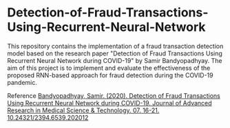 # Detection-of-Fraud-Transactions-Using-Recurrent-Neural-Network

This repository contains the implementation of a fraud transaction detection model based on the research paper "Detection of Fraud Transactions Using Recurrent Neural Network during COVID-19" by Samir Bandyopadhyay. The aim of this project is to implement and evaluate the effectiveness of the proposed RNN-based approach for fraud detection during the COVID-19 pandemic.

Reference
[Bandyopadhyay, Samir. (2020). Detection of Fraud Transactions Using Recurrent Neural Network during COVID-19. Journal of Advanced Research in Medical Science & Technology. 07. 16-21. 10.24321/2394.6539.202012](https://www.researchgate.net/publication/347478467_Detection_of_Fraud_Transactions_Using_Recurrent_Neural_Network_during_COVID-19)

